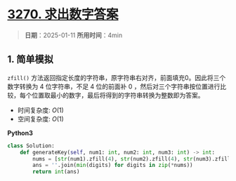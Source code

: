 # [3270. 求出数字答案](https://leetcode.cn/problems/find-the-key-of-the-numbers/description/)

> **日期**：2025-01-11
> **所用时间**：4min

## 1. 简单模拟

`zfill()` 方法返回指定长度的字符串，原字符串右对齐，前面填充0。因此将三个数字转换为 $4$ 位字符串，不足 $4$ 位的前面补 $0$ ，然后对三个字符串按位置进行比较，每个位置取最小的数字，最后将得到的字符串转换为整数即为答案。

- 时间复杂度: $O(1)$
- 空间复杂度: $O(1)$

**Python3**

```python
class Solution:
    def generateKey(self, num1: int, num2: int, num3: int) -> int:
        nums = [str(num1).zfill(4), str(num2).zfill(4), str(num3).zfill(4)]
        ans = ''.join(min(digits) for digits in zip(*nums))
        return int(ans)
```